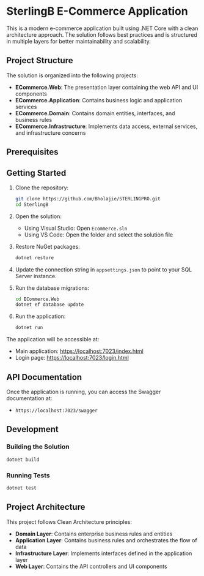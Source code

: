 # SterlingB E-Commerce Application

This is a modern e-commerce application built using .NET Core with a clean architecture approach. The solution follows best practices and is structured in multiple layers for better maintainability and scalability.

## Project Structure

The solution is organized into the following projects:

- **ECommerce.Web**: The presentation layer containing the web API and UI components
- **ECommerce.Application**: Contains business logic and application services
- **ECommerce.Domain**: Contains domain entities, interfaces, and business rules
- **ECommerce.Infrastructure**: Implements data access, external services, and infrastructure concerns

## Prerequisites

## Getting Started

1. Clone the repository:
   ```bash
   git clone https://github.com/Bholajie/STERLINGPRO.git
   cd SterlingB
   ```

2. Open the solution:
   - Using Visual Studio: Open `Ecommerce.sln`
   - Using VS Code: Open the folder and select the solution file

3. Restore NuGet packages:
   ```bash
   dotnet restore
   ```

4. Update the connection string in `appsettings.json` to point to your SQL Server instance.

5. Run the database migrations:
   ```bash
   cd ECommerce.Web
   dotnet ef database update
   ```

6. Run the application:
   ```bash
   dotnet run
   ```

The application will be accessible at:
- Main application: [https://localhost:7023/index.html](https://localhost:7023)
- Login page: [https://localhost:7023/login.html](https://localhost:7023/login.html)

## API Documentation

Once the application is running, you can access the Swagger documentation at:
- `https://localhost:7023/swagger`

## Development

### Building the Solution
```bash
dotnet build
```

### Running Tests
```bash
dotnet test
```

## Project Architecture

This project follows Clean Architecture principles:

- **Domain Layer**: Contains enterprise business rules and entities
- **Application Layer**: Contains business rules and orchestrates the flow of data
- **Infrastructure Layer**: Implements interfaces defined in the application layer
- **Web Layer**: Contains the API controllers and UI components 